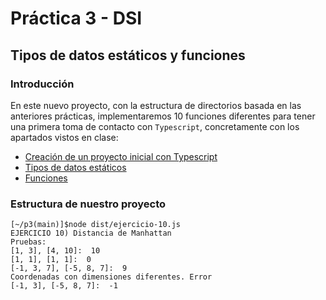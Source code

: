 # Práctica 3 - DSI
## Tipos de datos estáticos y funciones

### Introducción

En este nuevo proyecto, con la estructura de directorios basada en las
anteriores prácticas, implementaremos 10 funciones diferentes para 
tener una primera toma de contacto con `Typescript`, concretamente con 
los apartados vistos en clase:
* [Creación de un proyecto inicial con Typescript](https://ull-esit-inf-dsi-2122.github.io/typescript-theory/typescript-project-setup.html)
* [Tipos de datos estáticos](https://ull-esit-inf-dsi-2122.github.io/typescript-theory/typescript-static-types.html)
* [Funciones](https://ull-esit-inf-dsi-2122.github.io/typescript-theory/typescript-functions.html)

### Estructura de nuestro proyecto

```
[~/p3(main)]$node dist/ejercicio-10.js 
EJERCICIO 10) Distancia de Manhattan
Pruebas:
[1, 3], [4, 10]:  10
[1, 1], [1, 1]:  0
[-1, 3, 7], [-5, 8, 7]:  9
Coordenadas con dimensiones diferentes. Error
[-1, 3], [-5, 8, 7]:  -1
```


